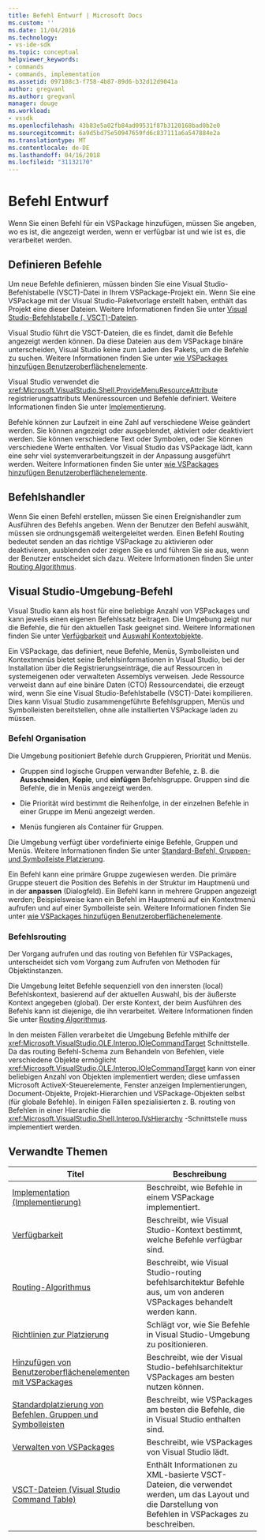 ```yaml
---
title: Befehl Entwurf | Microsoft Docs
ms.custom: ''
ms.date: 11/04/2016
ms.technology:
- vs-ide-sdk
ms.topic: conceptual
helpviewer_keywords:
- commands
- commands, implementation
ms.assetid: 097108c3-f758-4b87-89d6-b32d12d9041a
author: gregvanl
ms.author: gregvanl
manager: douge
ms.workload:
- vssdk
ms.openlocfilehash: 43b83e5a02fb84ad09531f87b3120168bad0b2e0
ms.sourcegitcommit: 6a9d5bd75e50947659fd6c837111a6a547884e2a
ms.translationtype: MT
ms.contentlocale: de-DE
ms.lasthandoff: 04/16/2018
ms.locfileid: "31132170"
---
```

# <a name="command-design"></a>Befehl Entwurf
Wenn Sie einen Befehl für ein VSPackage hinzufügen, müssen Sie angeben, wo es ist, die angezeigt werden, wenn er verfügbar ist und wie ist es, die verarbeitet werden.  
  
## <a name="defining-commands"></a>Definieren Befehle  
 Um neue Befehle definieren, müssen binden Sie eine Visual Studio-Befehlstabelle (VSCT)-Datei in Ihrem VSPackage-Projekt ein. Wenn Sie eine VSPackage mit der Visual Studio-Paketvorlage erstellt haben, enthält das Projekt eine dieser Dateien. Weitere Informationen finden Sie unter [Visual Studio-Befehlstabelle (. VSCT)-Dateien](../../extensibility/internals/visual-studio-command-table-dot-vsct-files.md).  
  
 Visual Studio führt die VSCT-Dateien, die es findet, damit die Befehle angezeigt werden können. Da diese Dateien aus dem VSPackage binäre unterscheiden, Visual Studio keine zum Laden des Pakets, um die Befehle zu suchen. Weitere Informationen finden Sie unter [wie VSPackages hinzufügen Benutzeroberflächenelemente](../../extensibility/internals/how-vspackages-add-user-interface-elements.md).  
  
 Visual Studio verwendet die <xref:Microsoft.VisualStudio.Shell.ProvideMenuResourceAttribute> registrierungsattributs Menüressourcen und Befehle definiert. Weitere Informationen finden Sie unter [Implementierung](../../extensibility/internals/command-implementation.md).  
  
 Befehle können zur Laufzeit in eine Zahl auf verschiedene Weise geändert werden. Sie können angezeigt oder ausgeblendet, aktiviert oder deaktiviert werden. Sie können verschiedene Text oder Symbolen, oder Sie können verschiedene Werte enthalten. Vor Visual Studio das VSPackage lädt, kann eine sehr viel systemverarbeitungszeit in der Anpassung ausgeführt werden. Weitere Informationen finden Sie unter [wie VSPackages hinzufügen Benutzeroberflächenelemente](../../extensibility/internals/how-vspackages-add-user-interface-elements.md).  
  
## <a name="command-handlers"></a>Befehlshandler  
 Wenn Sie einen Befehl erstellen, müssen Sie einen Ereignishandler zum Ausführen des Befehls angeben. Wenn der Benutzer den Befehl auswählt, müssen sie ordnungsgemäß weitergeleitet werden. Einen Befehl Routing bedeutet senden an das richtige VSPackage zu aktivieren oder deaktivieren, ausblenden oder zeigen Sie es und führen Sie sie aus, wenn der Benutzer entscheidet sich dazu. Weitere Informationen finden Sie unter [Routing Algorithmus](../../extensibility/internals/command-routing-algorithm.md).  
  
## <a name="the-visual-studio-command-environment"></a>Visual Studio-Umgebung-Befehl  
 Visual Studio kann als host für eine beliebige Anzahl von VSPackages und kann jeweils einen eigenen Befehlssatz beitragen. Die Umgebung zeigt nur die Befehle, die für den aktuellen Task geeignet sind. Weitere Informationen finden Sie unter [Verfügbarkeit](../../extensibility/internals/command-availability.md) und [Auswahl Kontextobjekte](../../extensibility/internals/selection-context-objects.md).  
  
 Ein VSPackage, das definiert, neue Befehle, Menüs, Symbolleisten und Kontextmenüs bietet seine Befehlsinformationen in Visual Studio, bei der Installation über die Registrierungseinträge, die auf Ressourcen in systemeigenen oder verwalteten Assemblys verweisen. Jede Ressource verweist dann auf eine binäre Daten (CTO) Ressourcendatei, die erzeugt wird, wenn Sie eine Visual Studio-Befehlstabelle (VSCT)-Datei kompilieren. Dies kann Visual Studio zusammengeführte Befehlsgruppen, Menüs und Symbolleisten bereitstellen, ohne alle installierten VSPackage laden zu müssen.  
  
### <a name="command-organization"></a>Befehl Organisation  
 Die Umgebung positioniert Befehle durch Gruppieren, Priorität und Menüs.  
  
-   Gruppen sind logische Gruppen verwandter Befehle, z. B. die **Ausschneiden**, **Kopie**, und **einfügen** Befehlsgruppe. Gruppen sind die Befehle, die in Menüs angezeigt werden.  
  
-   Die Priorität wird bestimmt die Reihenfolge, in der einzelnen Befehle in einer Gruppe im Menü angezeigt werden.  
  
-   Menüs fungieren als Container für Gruppen.  
  
 Die Umgebung verfügt über vordefinierte einige Befehle, Gruppen und Menüs. Weitere Informationen finden Sie unter [Standard-Befehl, Gruppen- und Symbolleiste Platzierung](../../extensibility/internals/default-command-group-and-toolbar-placement.md).  
  
 Ein Befehl kann eine primäre Gruppe zugewiesen werden. Die primäre Gruppe steuert die Position des Befehls in der Struktur im Hauptmenü und in der **anpassen** (Dialogfeld). Ein Befehl kann in mehrere Gruppen angezeigt werden; Beispielsweise kann ein Befehl im Hauptmenü auf ein Kontextmenü aufrufen und auf einer Symbolleiste sein. Weitere Informationen finden Sie unter [wie VSPackages hinzufügen Benutzeroberflächenelemente](../../extensibility/internals/how-vspackages-add-user-interface-elements.md).  
  
### <a name="command-routing"></a>Befehlsrouting  
 Der Vorgang aufrufen und das routing von Befehlen für VSPackages, unterscheidet sich vom Vorgang zum Aufrufen von Methoden für Objektinstanzen.  
  
 Die Umgebung leitet Befehle sequenziell von den innersten (local) Befehlskontext, basierend auf der aktuellen Auswahl, bis der äußerste Kontext angegeben (global). Der erste Kontext, der beim Ausführen des Befehls kann ist diejenige, die ihn verarbeitet. Weitere Informationen finden Sie unter [Routing Algorithmus](../../extensibility/internals/command-routing-algorithm.md).  
  
 In den meisten Fällen verarbeitet die Umgebung Befehle mithilfe der <xref:Microsoft.VisualStudio.OLE.Interop.IOleCommandTarget> Schnittstelle. Da das routing Befehl-Schema zum Behandeln von Befehlen, viele verschiedene Objekte ermöglicht <xref:Microsoft.VisualStudio.OLE.Interop.IOleCommandTarget> kann von einer beliebigen Anzahl von Objekten implementiert werden; diese umfassen Microsoft ActiveX-Steuerelemente, Fenster anzeigen Implementierungen, Document-Objekte, Projekt-Hierarchien und VSPackage-Objekten selbst (für globale Befehle). In einigen Fällen spezialisierten z. B. routing von Befehlen in einer Hierarchie die <xref:Microsoft.VisualStudio.Shell.Interop.IVsHierarchy> -Schnittstelle muss implementiert werden.  
  
## <a name="related-topics"></a>Verwandte Themen  
  
|Titel|Beschreibung|  
|-----------|-----------------|  
|[Implementation (Implementierung)](../../extensibility/internals/command-implementation.md)|Beschreibt, wie Befehle in einem VSPackage implementiert.|  
|[Verfügbarkeit](../../extensibility/internals/command-availability.md)|Beschreibt, wie Visual Studio-Kontext bestimmt, welche Befehle verfügbar sind.|  
|[Routing-Algorithmus](../../extensibility/internals/command-routing-algorithm.md)|Beschreibt, wie Visual Studio-routing befehlsarchitektur Befehle aus, um von anderen VSPackages behandelt werden kann.|  
|[Richtlinien zur Platzierung](../../extensibility/internals/command-placement-guidelines.md)|Schlägt vor, wie Sie Befehle in Visual Studio-Umgebung zu positionieren.|  
|[Hinzufügen von Benutzeroberflächenelementen mit VSPackages](../../extensibility/internals/how-vspackages-add-user-interface-elements.md)|Beschreibt, wie der Visual Studio-befehlsarchitektur VSPackages am besten nutzen können.|  
|[Standardplatzierung von Befehlen, Gruppen und Symbolleisten](../../extensibility/internals/default-command-group-and-toolbar-placement.md)|Beschreibt, wie VSPackages am besten die Befehle, die in Visual Studio enthalten sind.|  
|[Verwalten von VSPackages](../../extensibility/managing-vspackages.md)|Beschreibt, wie VSPackages von Visual Studio lädt.|  
|[VSCT-Dateien (Visual Studio Command Table)](../../extensibility/internals/visual-studio-command-table-dot-vsct-files.md)|Enthält Informationen zu XML-basierte VSCT-Dateien, die verwendet werden, um das Layout und die Darstellung von Befehlen in VSPackages zu beschreiben.|